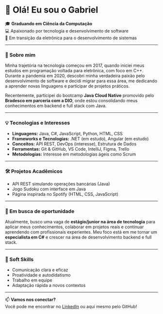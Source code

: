 # 👋 Olá! Eu sou o Gabriel

🎓 **Graduando em Ciência da Computação**  
💻 Apaixonado por tecnologia e desenvolvimento de software  
🚀 Em transição da eletrônica para o desenvolvimento de sistemas

---

### 🌱 Sobre mim

Minha trajetória na tecnologia começou em 2017, quando iniciei meus estudos em programação voltada para eletrônica, com foco em C++. Durante a pandemia em 2020, descobri minha verdadeira paixão pelo desenvolvimento de software e decidi migrar para essa área, me dedicando a aprender novas linguagens e participar de projetos práticos.

Recentemente, participei do bootcamp **Java Cloud Native** promovido pelo **Bradesco em parceria com a DIO**, onde estou consolidando meus conhecimentos em backend e full stack com Java.

---

### 💡 Tecnologias e Interesses

- **Linguagens:** Java, C#, JavaScript, Python, HTML, CSS
- **Frameworks e Tecnologias:** .NET (em estudo), Angular (em estudo)
- **Conceitos:** API REST, DevOps (interesse), Estrutura de Dados
- **Ferramentas:** Git & GitHub, VS Code, IntelliJ, Figma, Trello
- **Metodologias:** Interesse em metodologias ágeis como Scrum

---

### 🛠️ Projetos Acadêmicos

- API REST simulando operações bancárias (Java)
- Jogo Sudoku com interface em Java
- Página inspirada no Spotify (HTML, CSS, JavaScript)

---

### 🚀 Em busca de oportunidade

Atualmente, busco uma vaga de **estágio/junior na área de tecnologia** para aplicar meus conhecimentos, colaborar em projetos reais e continuar aprendendo com profissionais experientes. Meu foco está em me tornar um **especialista em C#** e crescer na área de desenvolvimento backend e full stack.

---

### 💬 Soft Skills

- Comunicação clara e eficaz  
- Proatividade e autodidatismo  
- Trabalho em equipe  
- Adaptação rápida a novos contextos

---

📫 **Vamos nos conectar?**  
Você pode me encontrar no [LinkedIn](https://www.linkedin.com/in/gabriel-oliveira-devjr) ou aqui mesmo pelo GitHub!

